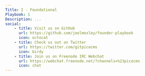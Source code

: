 ```yaml
---
Title: I - Foundational
Playbook: 1
Description: ...
social:
    - title: Visit us on GitHub
      url: https://github.com/joelmoxley/founder-playbook
      icon: octocat
    - title: Check us out on Twitter
      url: https://twitter.com/gitpicocms
      icon: birdy
    - title: Join us on Freenode IRC Webchat
      url: https://webchat.freenode.net/?channels=%23picocms
      icon: chat
---
```


